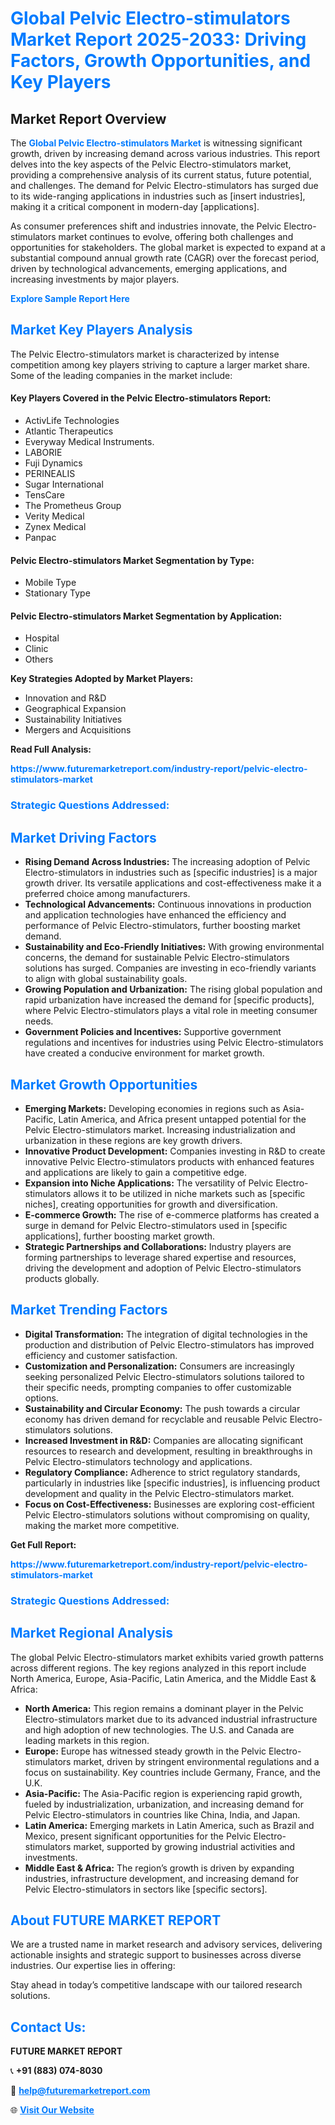 <h1 style="color: #007BFF;">Global Pelvic Electro-stimulators Market Report 2025-2033: Driving Factors, Growth Opportunities, and Key Players</h1>

<section id="overview">
<h2>Market Report Overview</h2>
<p>The <a href="https://www.futuremarketreport.com/industry-report/pelvic-electro-stimulators-market" style="color: #007BFF; text-decoration: none;"><strong>Global Pelvic Electro-stimulators Market</strong></a> is witnessing significant growth, driven by increasing demand across various industries. This report delves into the key aspects of the Pelvic Electro-stimulators market, providing a comprehensive analysis of its current status, future potential, and challenges. The demand for Pelvic Electro-stimulators has surged due to its wide-ranging applications in industries such as [insert industries], making it a critical component in modern-day [applications].</p>
<p>As consumer preferences shift and industries innovate, the Pelvic Electro-stimulators market continues to evolve, offering both challenges and opportunities for stakeholders. The global market is expected to expand at a substantial compound annual growth rate (CAGR) over the forecast period, driven by technological advancements, emerging applications, and increasing investments by major players.</p>
</section>

<section id="overview">
<p><a href="https://www.futuremarketreport.com/request-sample/reportId=29022" style="color: #007BFF; text-decoration: none;"><strong>Explore Sample Report Here</strong></a></p>
</section>

<section id="key-players">
<h2 style="color: #007BFF;">Market Key Players Analysis</h2>
<p>The Pelvic Electro-stimulators market is characterized by intense competition among key players striving to capture a larger market share. Some of the leading companies in the market include:</p>
<h4>Key Players Covered in the Pelvic Electro-stimulators Report:</h4>
<ul><li>ActivLife Technologies</li><li>Atlantic Therapeutics</li><li>Everyway Medical Instruments.</li><li>LABORIE</li><li>Fuji Dynamics</li><li>PERINEALIS</li><li>Sugar International</li><li>TensCare</li><li>The Prometheus Group</li><li>Verity Medical</li><li>Zynex Medical</li><li>Panpac</li></ul>
<h4>Pelvic Electro-stimulators Market Segmentation by Type:</h4>
<ul><li>Mobile Type</li><li>Stationary Type</li></ul>

<h4>Pelvic Electro-stimulators Market Segmentation by Application:</h4>
<ul><li>Hospital</li><li>Clinic</li><li>Others</li></ul>
<p><strong>Key Strategies Adopted by Market Players:</strong></p>
<ul>
<li>Innovation and R&D</li>
<li>Geographical Expansion</li>
<li>Sustainability Initiatives</li>
<li>Mergers and Acquisitions</li>
</ul>
</section>

<section>
<p><strong>Read Full Analysis: </strong></p><a href="https://www.futuremarketreport.com/industry-report/pelvic-electro-stimulators-market" style="color: #007BFF; text-decoration: none;"><strong>https://www.futuremarketreport.com/industry-report/pelvic-electro-stimulators-market</strong></a>
<h3 style="color: #007BFF;">Strategic Questions Addressed:</h3>
</section>

<section id="driving-factors">
<h2 style="color: #007BFF;">Market Driving Factors</h2>
<ul>
<li><strong>Rising Demand Across Industries:</strong> The increasing adoption of Pelvic Electro-stimulators in industries such as [specific industries] is a major growth driver. Its versatile applications and cost-effectiveness make it a preferred choice among manufacturers.</li>
<li><strong>Technological Advancements:</strong> Continuous innovations in production and application technologies have enhanced the efficiency and performance of Pelvic Electro-stimulators, further boosting market demand.</li>
<li><strong>Sustainability and Eco-Friendly Initiatives:</strong> With growing environmental concerns, the demand for sustainable Pelvic Electro-stimulators solutions has surged. Companies are investing in eco-friendly variants to align with global sustainability goals.</li>
<li><strong>Growing Population and Urbanization:</strong> The rising global population and rapid urbanization have increased the demand for [specific products], where Pelvic Electro-stimulators plays a vital role in meeting consumer needs.</li>
<li><strong>Government Policies and Incentives:</strong> Supportive government regulations and incentives for industries using Pelvic Electro-stimulators have created a conducive environment for market growth.</li>
</ul>
</section>

<section id="growth-opportunities">
<h2 style="color: #007BFF;">Market Growth Opportunities</h2>
<ul>
<li><strong>Emerging Markets:</strong> Developing economies in regions such as Asia-Pacific, Latin America, and Africa present untapped potential for the Pelvic Electro-stimulators market. Increasing industrialization and urbanization in these regions are key growth drivers.</li>
<li><strong>Innovative Product Development:</strong> Companies investing in R&D to create innovative Pelvic Electro-stimulators products with enhanced features and applications are likely to gain a competitive edge.</li>
<li><strong>Expansion into Niche Applications:</strong> The versatility of Pelvic Electro-stimulators allows it to be utilized in niche markets such as [specific niches], creating opportunities for growth and diversification.</li>
<li><strong>E-commerce Growth:</strong> The rise of e-commerce platforms has created a surge in demand for Pelvic Electro-stimulators used in [specific applications], further boosting market growth.</li>
<li><strong>Strategic Partnerships and Collaborations:</strong> Industry players are forming partnerships to leverage shared expertise and resources, driving the development and adoption of Pelvic Electro-stimulators products globally.</li>
</ul>
</section>

<section id="trending-factors">
<h2 style="color: #007BFF;">Market Trending Factors</h2>
<ul>
<li><strong>Digital Transformation:</strong> The integration of digital technologies in the production and distribution of Pelvic Electro-stimulators has improved efficiency and customer satisfaction.</li>
<li><strong>Customization and Personalization:</strong> Consumers are increasingly seeking personalized Pelvic Electro-stimulators solutions tailored to their specific needs, prompting companies to offer customizable options.</li>
<li><strong>Sustainability and Circular Economy:</strong> The push towards a circular economy has driven demand for recyclable and reusable Pelvic Electro-stimulators solutions.</li>
<li><strong>Increased Investment in R&D:</strong> Companies are allocating significant resources to research and development, resulting in breakthroughs in Pelvic Electro-stimulators technology and applications.</li>
<li><strong>Regulatory Compliance:</strong> Adherence to strict regulatory standards, particularly in industries like [specific industries], is influencing product development and quality in the Pelvic Electro-stimulators market.</li>
<li><strong>Focus on Cost-Effectiveness:</strong> Businesses are exploring cost-efficient Pelvic Electro-stimulators solutions without compromising on quality, making the market more competitive.</li>
</ul>
</section>

<section>
<p><strong>Get Full Report: </strong></p><a href="https://www.futuremarketreport.com/industry-report/pelvic-electro-stimulators-market" style="color: #007BFF; text-decoration: none;"><strong>https://www.futuremarketreport.com/industry-report/pelvic-electro-stimulators-market</strong></a>
<h3 style="color: #007BFF;">Strategic Questions Addressed:</h3>
</section>


<section id="regional-analysis">
<h2 style="color: #007BFF;">Market Regional Analysis</h2>
<p>The global Pelvic Electro-stimulators market exhibits varied growth patterns across different regions. The key regions analyzed in this report include North America, Europe, Asia-Pacific, Latin America, and the Middle East & Africa:</p>
<ul>
<li><strong>North America:</strong> This region remains a dominant player in the Pelvic Electro-stimulators market due to its advanced industrial infrastructure and high adoption of new technologies. The U.S. and Canada are leading markets in this region.</li>
<li><strong>Europe:</strong> Europe has witnessed steady growth in the Pelvic Electro-stimulators market, driven by stringent environmental regulations and a focus on sustainability. Key countries include Germany, France, and the U.K.</li>
<li><strong>Asia-Pacific:</strong> The Asia-Pacific region is experiencing rapid growth, fueled by industrialization, urbanization, and increasing demand for Pelvic Electro-stimulators in countries like China, India, and Japan.</li>
<li><strong>Latin America:</strong> Emerging markets in Latin America, such as Brazil and Mexico, present significant opportunities for the Pelvic Electro-stimulators market, supported by growing industrial activities and investments.</li>
<li><strong>Middle East & Africa:</strong> The region’s growth is driven by expanding industries, infrastructure development, and increasing demand for Pelvic Electro-stimulators in sectors like [specific sectors].</li>
</ul>
</section>

<footer>
<h2 style="color: #007BFF;">About FUTURE MARKET REPORT</h2>
<p>We are a trusted name in market research and advisory services, delivering actionable insights and strategic support to businesses across diverse industries. Our expertise lies in offering:</p>

<p>Stay ahead in today’s competitive landscape with our tailored research solutions.</p>

<h2 style="color: #007BFF;">Contact Us:</h2>
<p><strong>FUTURE MARKET REPORT</strong></p>
<p>📞 <strong>+91 (883) 074-8030</strong></p>
<p>📧 <strong><a href="mailto:help@futuremarketreport.com" style="color: #007BFF;">help@futuremarketreport.com</a></strong></p>
<p>🌐 <strong><a href="https://www.futuremarketreport.com/" style="color: #007BFF;">Visit Our Website</a></strong></p>
</footer>
